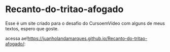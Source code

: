 # Recanto-do-tritao-afogado
Esse é um site criado para o desafio do CursoemVideo com alguns de meus textos, espero que goste.

acessa ae!https://juanholandamarques.github.io/Recanto-do-tritao-afogado/:
